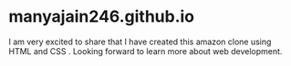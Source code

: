# manyajain246.github.io

I am very excited to share that I have created this amazon clone using HTML and CSS .
Looking forward to learn more about web development.
